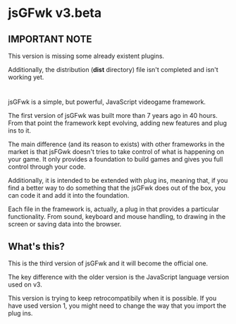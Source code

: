 # jsGFwk v3.beta

## IMPORTANT NOTE

This version is missing some already existent plugins.

Additionally, the distribution (**dist** directory) file isn't completed and isn't working yet.

#

jsGFwk is a simple, but powerful, JavaScript videogame framework.

The first version of jsGFwk was built more than 7 years ago in 40 hours. From that point the framework kept evolving, adding new features and plug ins to it.

The main difference (and its reason to exists) with other frameworks in the market is that jsFGwk doesn't tries to take control of what is happening on your game. It only provides a foundation to build games and gives you full control through your code.

Additionally, it is intended to be extended with plug ins, meaning that, if you find a better way to do something that the jsGFwk does out of the box, you can code it and add it into the foundation.

Each file in the framework is, actually, a plug in that provides a particular functionality. From sound, keyboard and mouse handling, to drawing in the screen or saving data into the browser.

## What's this?

This is the third version of jsGFwk and it will become the official one.

The key difference with the older version is the JavaScript language version used on v3.

This version is trying to keep retrocompatibily when it is possible. If you have used version 1, you might need to change the way that you import the plug ins.